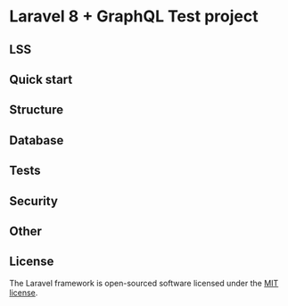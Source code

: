 # Laravel 8 + GraphQL Test project

## LSS

## Quick start

## Structure

## Database

## Tests

## Security

## Other

## License

The Laravel framework is open-sourced software licensed under the [MIT license](https://opensource.org/licenses/MIT).
